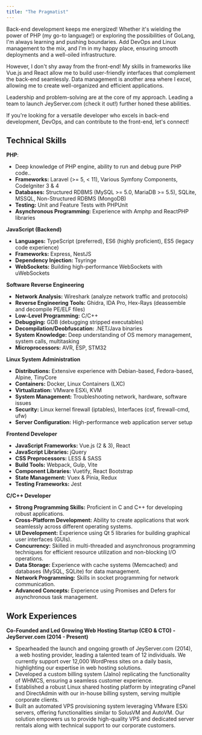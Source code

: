 ```yaml
---
title: "The Pragmatist"
---
```



Back-end development keeps me energized! Whether it's wielding the power of PHP (my go-to language!) or exploring the possibilities of GoLang, I'm always learning and pushing boundaries. Add DevOps and Linux management to the mix, and I'm in my happy place, ensuring smooth deployments and a well-oiled infrastructure.

However, I don't shy away from the front-end! My skills in frameworks like Vue.js and React allow me to build user-friendly interfaces that complement the back-end seamlessly. Data management is another area where I excel, allowing me to create well-organized and efficient applications.

Leadership and problem-solving are at the core of my approach. Leading a team to launch JeyServer.com (check it out!) further honed these abilities.

If you're looking for a versatile developer who excels in back-end development, DevOps, and can contribute to the front-end, let's connect!

Technical Skills
----------------

**PHP**:

*   Deep knowledge of PHP engine, ability to run and debug pure PHP code..
*   **Frameworks:** Laravel (>= 5, < 11), Various Symfony Components, CodeIgniter 3 & 4
*   **Databases:** Structured RDBMS (MySQL >= 5.0, MariaDB >= 5.5), SQLite, MSSQL, Non-Structured RDBMS (MongoDB)
*   **Testing:** Unit and Feature Tests with PHPUnit
*   **Asynchronous Programming:** Experience with Amphp and ReactPHP libraries

**JavaScript (Backend)**

*   **Languages:** TypeScript (preferred), ES6 (highly proficient), ES5 (legacy code experience)
*   **Frameworks:** Express, NestJS
*   **Dependency Injection:** Tsyringe
*   **WebSockets:** Building high-performance WebSockets with uWebSockets

**Software Reverse Engineering**

*   **Network Analysis:** Wireshark (analyze network traffic and protocols)
*   **Reverse Engineering Tools:** Ghidra, IDA Pro, Hex-Rays (deassemble and decompile PE/ELF files)
*   **Low-Level Programming:** C/C++
*   **Debugging:** GDB (debugging stripped executables)
*   **Decompilation/Deobfuscation:** .NET/Java binaries
*   **System Knowledge:** Deep understanding of OS memory management, system calls, multitasking
*   **Microprocessors:** AVR, ESP, STM32

**Linux System Administration**

*   **Distributions:** Extensive experience with Debian-based, Fedora-based, Alpine, TinyCore
*   **Containers:** Docker, Linux Containers (LXC)
*   **Virtualization:** VMware ESXi, KVM
*   **System Management:** Troubleshooting network, hardware, software issues
*   **Security:** Linux kernel firewall (iptables), Interfaces (csf, firewall-cmd, ufw)
*   **Server Configuration:** High-performance web application server setup

**Frontend Developer**

*   **JavaScript Frameworks:** Vue.js (2 & 3), React
*   **JavaScript Libraries:** jQuery
*   **CSS Preprocessors:** LESS & SASS
*   **Build Tools:** Webpack, Gulp, Vite
*   **Component Libraries:** Vuetify, React Bootstrap
*   **State Management:** Vuex & Pinia, Redux
*   **Testing Frameworks:** Jest

**C/C++ Developer**

*   **Strong Programming Skills:** Proficient in C and C++ for developing robust applications.
*   **Cross-Platform Development:** Ability to create applications that work seamlessly across different operating systems.
*   **UI Development:** Experience using Qt 5 libraries for building graphical user interfaces (GUIs).
*   **Concurrency:** Skilled in multi-threaded and asynchronous programming techniques for efficient resource utilization and non-blocking I/O operations.
*   **Data Storage:** Experience with cache systems (Memcached) and databases (MySQL, SQLite) for data management.
*   **Network Programming:** Skills in socket programming for network communication.
*   **Advanced Concepts:** Experience using Promises and Defers for asynchronous task management.

Work Experiences
----------------

**Co-Founded and Led Growing Web Hosting Startup (CEO & CTO) - JeyServer.com (2014 - Present)**

*   Spearheaded the launch and ongoing growth of JeyServer.com (2014), a web hosting provider, leading a talented team of 12 individuals. We currently support over 12,000 WordPress sites on a daily basis, highlighting our expertise in web hosting solutions.
*   Developed a custom billing system (Jalno) replicating the functionality of WHMCS, ensuring a seamless customer experience.
*   Established a robust Linux shared hosting platform by integrating cPanel and DirectAdmin with our in-house billing system, serving multiple corporate clients.
*   Built an automated VPS provisioning system leveraging VMware ESXi servers, offering functionalities similar to SolusVM and AutoVM. Our solution empowers us to provide high-quality VPS and dedicated server rentals along with technical support to our corporate customers.